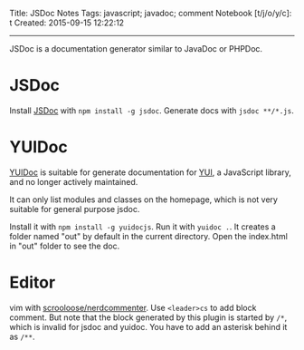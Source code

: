 Title: JSDoc Notes
Tags: javascript; javadoc; comment
Notebook [t/j/o/y/c]: t
Created: 2015-09-15 12:22:12

------

JSDoc is a documentation generator similar to JavaDoc or PHPDoc.

# JSDoc

Install [JSDoc](https://github.com/jsdoc3/jsdoc) with `npm install -g jsdoc`.
Generate docs with `jsdoc **/*.js`.

# YUIDoc

[YUIDoc](http://yui.github.io/yuidoc/) is suitable for generate documentation for [YUI](http://yuilibrary.com/),
a JavaScript library, and no longer actively maintained.

It can only list modules and classes on the homepage,
which is not very suitable for general purpose jsdoc.

Install it with `npm install -g yuidocjs`.
Run it with `yuidoc .`.
It creates a folder named "out" by default in the current directory.
Open the index.html in "out" folder to see the doc.

# Editor

vim with [scrooloose/nerdcommenter](https://github.com/scrooloose/nerdcommenter).
Use `<leader>cs` to add block comment.
But note that the block generated by this plugin is started by `/*`, which is invalid for jsdoc and yuidoc.
You have to add an asterisk behind it as `/**`.
